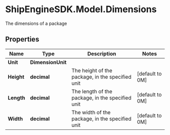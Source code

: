 # ShipEngineSDK.Model.Dimensions
The dimensions of a package

## Properties

Name | Type | Description | Notes
------------ | ------------- | ------------- | -------------
**Unit** | **DimensionUnit** |  | 
**Height** | **decimal** | The height of the package, in the specified unit | [default to 0M]
**Length** | **decimal** | The length of the package, in the specified unit | [default to 0M]
**Width** | **decimal** | The width of the package, in the specified unit | [default to 0M]

